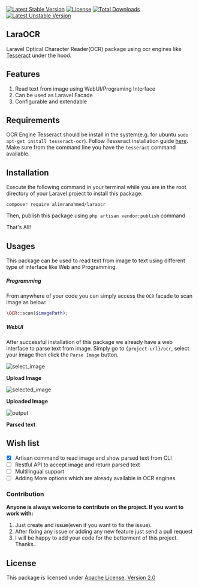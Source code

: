 [![Latest Stable Version](https://poser.pugx.org/alimranahmed/laraocr/v/stable)](https://packagist.org/packages/alimranahmed/laraocr)
[![License](https://poser.pugx.org/alimranahmed/laraocr/license)](https://packagist.org/packages/alimranahmed/laraocr)
[![Total Downloads](https://poser.pugx.org/alimranahmed/laraocr/downloads)](https://packagist.org/packages/alimranahmed/laraocr)
[![Latest Unstable Version](https://poser.pugx.org/alimranahmed/laraocr/v/unstable)](https://packagist.org/packages/alimranahmed/laraocr)

## LaraOCR
Laravel Optical Character Reader(OCR) package using ocr engines like [Tesseract](https://github.com/tesseract-ocr/tesseract) under the hood. 

## Features
1. Read text from image using WebUI/Programing Interface
2. Can be used as Laravel Facade
3. Configurable and extendable


## Requirements
OCR Engine Tesseract should be install in the system(e.g. for ubuntu `sudo apt-get install tesseract-ocr`). Follow Tesseract installation guide [here](https://github.com/tesseract-ocr/tesseract/wiki#installation). Make sure from the command line you have the `tesseract` command available. 
 
## Installation 
Execute the following command in your terminal while you are in the root directory of your Laravel project to install
 this package:

```
composer require alimranahmed/laraocr
```

Then, publish this package using `php artisan vendor:publish` command
    
That's All!

## Usages
This package can be used to read text from image to text using different type of interface like Web and Programming. 

##### Programming
From anywhere of your code you can simply access the `OCR` facade to scan image as below:

```php
\OCR::scan($imagePath);
```

##### WebUI
After successful installation of this package we already have a web interface to parse text from image. Simply go to `{project-url}/ocr`, select your image then click the `Parse Image` button. 

![select_image](https://user-images.githubusercontent.com/7629427/33532834-fa434742-d894-11e7-8cce-65afb26a8af0.png)

**Upload Image**





![selected_image](https://user-images.githubusercontent.com/7629427/33533003-5487324e-d896-11e7-8b89-eb8fd5aa5e83.png)

**Uploaded Image**





![output](https://user-images.githubusercontent.com/7629427/33533013-63d7b1a6-d896-11e7-8a3b-badd2203ae83.png)

**Parsed text**

## Wish list
- [x] Artisan command to read image and show parsed text from CLI
- [ ] Restful API to accept image and return parsed text
- [ ] Multilingual support
- [ ] Adding More options which are already available in OCR engines 

### Contribution 
**Anyone is always welcome to contribute on the project. If you want to work with:**
1. Just create and issue(even if you want to fix the issue). 
2. After fixing any issue or adding any new feature just send a pull request
3. I will be happy to add your code for the betterment of this project. 
Thanks..

## License
This package is licensed under [Apache License, Version 2.0](http://www.apache.org/licenses/LICENSE-2.0)
